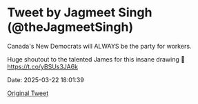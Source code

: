 # Tweet by Jagmeet Singh (@theJagmeetSingh)

Canada's New Democrats will ALWAYS be the party for workers. 

Huge shoutout to the talented James for this insane drawing 🤯 https://t.co/yBSUs3JA6k

Date: 2025-03-22 18:01:39

[Original Tweet](https://x.com/theJagmeetSingh/status/1903507381469728832)
